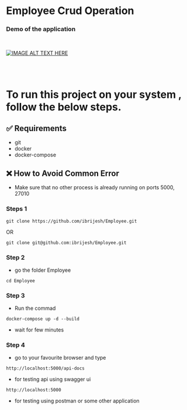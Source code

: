 # Employee Crud Operation

### Demo of the application

<br>

[![IMAGE ALT TEXT HERE](https://img.youtube.com/vi/ZInWj3Wbrak/0.jpg)](https://youtu.be/ZInWj3Wbrak)

<br>

<br>


# To run this project on your system , follow the below steps.

## ✅ Requirements

- git
- docker
- docker-compose

## ❌ How to Avoid  Common Error  
- Make sure that  no other  process is already running on ports 5000, 27010

### Steps 1
```
git clone https://github.com/ibrijesh/Employee.git
```

 OR

```
git clone git@github.com:ibrijesh/Employee.git
```

### Step 2
- go the folder Employee 
``` 
cd Employee
```

### Step 3
- Run the commad
```
docker-compose up -d --build  
```  
- wait for few minutes

### Step 4
- go to your favourite browser and  type
```
http://localhost:5000/api-docs      
```
- for testing api using swagger ui

```
http://localhost:5000      
```

- for testing using postman or some other application
<br>
<br>


